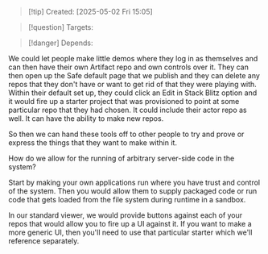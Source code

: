
>[!tip] Created: [2025-05-02 Fri 15:05]

>[!question] Targets: 

>[!danger] Depends: 

We could let people make little demos where they log in as themselves and can then have their own Artifact repo and own controls over it. They can then open up the Safe default page that we publish and they can delete any repos that they don't have or want to get rid of that they were playing with. Within their default set up, they could click an Edit in Stack Blitz option and it would fire up a starter project that was provisioned to point at some particular repo that they had chosen. It could include their actor repo as well. It can have the ability to make new repos. 

So then we can hand these tools off to other people to try and prove or express the things that they want to make within it. 

How do we allow for the running of arbitrary server-side code in the system? 

Start by making your own applications run where you have trust and control of the system. Then you would allow them to supply packaged code or run code that gets loaded from the file system during runtime in a sandbox. 

In our standard viewer, we would provide buttons against each of your repos that would allow you to fire up a UI against it. If you want to make a more generic UI, then you'll need to use that particular starter which we'll reference separately. 